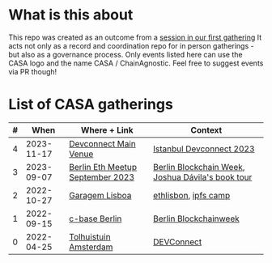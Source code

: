 # What is this about

This repo was created as an outcome from a [session in our first gathering](https://github.com/ChainAgnostic/AMS-CASA-gathering/issues/15)
It acts not only as a record and coordination repo for in person gatherings - but also as a governance process. Only events listed here can use the CASA logo and the name CASA / ChainAgnostic. Feel free to suggest events via PR though!

# List of CASA gatherings

| # | When       | Where + Link          | Context    |
| - | ---------- | --------------------- | ---------- |
| 4 | 2023-11-17 | [Devconnect Main Venue](https://devconnect.org/istanbul) | [Istanbul Devconnect 2023](https://devconnect.org/istanbul) |
| 3 | 2023-09-07 | [Berlin Eth Meetup September 2023](https://www.meetup.com/berlin-ethereum-meetup/events/295903688/) | [Berlin Blockchain Week](https://blockchainweek.berlin/), [Joshua Dávila's book tour](https://www.google.com/books/edition/Blockchain_Radicals/UQabEAAAQBAJ) |
| 2 | 2022-10-27 | [Garagem Lisboa](2022-10-27-LIS-ethlisbon) | [ethlisbon](https://www.ethlisbon.org/), [ipfs camp](https://2022.ipfs.camp/) |
| 1 | 2022-09-15 | [c-base Berlin](2022-09-15-BLN-blockchainweek.berlin) | [Berlin Blockchainweek](https://blockchainweek.berlin) |
| 0 | 2022-04-25 | [Tolhuistuin Amsterdam](2022-04-25-AMS-DEVConnect) | [DEVConnect](https://devconnect.org) |
